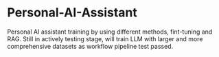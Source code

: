 # Personal-AI-Assistant
Personal AI assistant training by using different methods, fint-tuning and RAG.
Still in actively testing stage, will train LLM with larger and more comprehensive datasets as workflow pipeline test passed.
